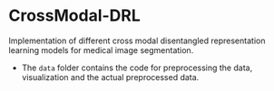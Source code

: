 # CrossModal-DRL

Implementation of different cross modal disentangled representation learning models for medical image segmentation.


- The `data` folder contains the code for preprocessing the data, visualization and the actual preprocessed data.
